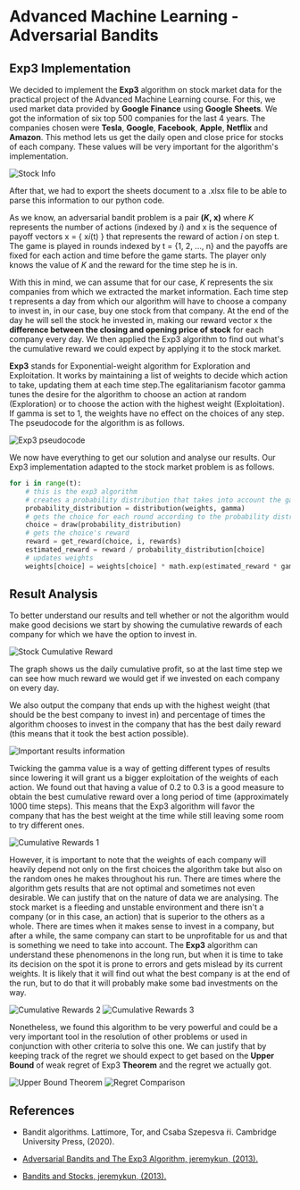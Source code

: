 # Advanced Machine Learning - Adversarial Bandits

## **Exp3 Implementation**

We decided to implement the **Exp3** algorithm on stock market data for the practical project of the Advanced Machine Learning course. For this, we used market data provided by **Google Finance** using **Google Sheets**. We got the information of six top 500 companies for the last 4 years. The companies chosen were **Tesla**, **Google**, **Facebook**, **Apple**, **Netflix** and **Amazon**. This method lets us get the daily open and close price for stocks of each company. These values will be very important for the algorithm's implementation.

![Stock Info](https://i.imgur.com/zol9sLc.png)

After that, we had to export the sheets document to a .xlsx file to be able to parse this information to our python code.

As we know, an adversarial bandit problem is a pair **(*K*, x)** where *K* represents the number of actions (indexed by *i*) and x is the sequence of payoff vectors x = { x*i*(t) } that represents the reward of action *i* on step t. The game is played in rounds indexed by t = {1, 2, ..., n} and the payoffs are fixed for each action and time before the game starts. The player only knows the value of *K* and the reward for the time step he is in.

With this in mind, we can assume that for our case, *K* represents the six companies from which we extracted the market information. Each time step t represents a day from which our algorithm will have to choose a company to invest in, in our case, buy one stock from that company. At the end of the day he will sell the stock he invested in, making our reward vector x the **difference between the closing and opening price of stock** for each company every day. We then applied the Exp3 algorithm to find out what's the cumulative reward we could expect by applying it to the stock market.

**Exp3** stands for Exponential-weight algorithm for Exploration and Exploitation. It works by maintaining a list of weights to decide which action to take, updating them at each time step.The egalitarianism facotor gamma tunes the desire for the algorithm to choose an action at random (Exploration) or to choose the action with the highest weight (Exploitation). If gamma is set to 1, the weights have no effect on the choices of any step. The pseudocode for the algorithm is as follows.

![Exp3 pseudocode](https://i.imgur.com/pAEYP8W.png)

We now have everything to get our solution and analyse our results. Our Exp3 implementation adapted to the stock market problem is as follows.

```python
for i in range(t):
    # this is the exp3 algorithm
    # creates a probability distribution that takes into account the gamma value
    probability_distribution = distribution(weights, gamma)
    # gets the choice for each round according to the probability distribution
    choice = draw(probability_distribution)
    # gets the choice's reward
    reward = get_reward(choice, i, rewards)
    estimated_reward = reward / probability_distribution[choice]
    # updates weights
    weights[choice] = weights[choice] * math.exp(estimated_reward * gamma / len(rewards))
```

## **Result Analysis**

To better understand our results and tell whether or not the algorithm would make good decisions we start by showing the cumulative rewards of each company for which we have the option to invest in.

![Stock Cumulative Reward](https://i.imgur.com/d4Bem0u.png)

The graph shows us the daily cumulative profit, so at the last time step we can see how much reward we would get if we invested on each company on every day.

We also output the company that ends up with the highest weight (that should be the best company to invest in) and percentage of times the algorithm chooses to invest in the company that has the best daily reward (this means that it took the best action possible).

![Important results information](https://i.imgur.com/MdXDhXx.png)

Twicking the gamma value is a way of getting different types of results since lowering it will grant us a bigger exploitation of the weights of each action. We found out that having a value of 0.2 to 0.3 is a good measure to obtain the best cumulative reward over a long period of time (approximately 1000 time steps). This means that the Exp3 algorithm will favor the company that has the best weight at the time while still leaving some room to try different ones.

![Cumulative Rewards 1](https://i.imgur.com/5EkOxZk.png)

However, it is important to note that the weights of each company will heavily depend not only on the first choices the algorithm take but also on the random ones he makes throughout his run. There are times where the algorithm gets results that are not optimal and sometimes not even desirable. We can justify that on the nature of data we are analysing. The stock market is a fleeding and unstable environment and there isn't a company (or in this case, an action) that is superior to the others as a whole. There are times when it makes sense to invest in a company, but after a while, the same company can start to be unprofitable for us and that is something we need to take into account. The **Exp3** algorithm can understand these phenomenons in the long run, but when it is time to take its decision on the spot it is prone to errors and gets mislead by its current weights. It is likely that it will find out what the best company is at the end of the run, but to do that it will probably make some bad investments on the way.

![Cumulative Rewards 2](https://i.imgur.com/8M2hRCm.png)
![Cumulative Rewards 3](https://i.imgur.com/b7OyqzP.png)

Nonetheless, we found this algorithm to be very powerful and could be a very important tool in the resolution of other problems or used in conjunction with other criteria to solve this one. We can justify that by keeping track of the regret we should expect to get based on the **Upper Bound** of weak regret of Exp3 **Theorem** and the regret we actually got.

![Upper Bound Theorem](https://i.imgur.com/cosntUY.png)
![Regret Comparison](https://i.imgur.com/xcuF8HA.png)

## **References**

- Bandit algorithms. Lattimore, Tor, and Csaba Szepesva ́ri. Cambridge University Press, (2020).

- [Adversarial Bandits and The Exp3 Algorithm, jeremykun, (2013).](https://jeremykun.com/2013/11/08/adversarial-bandits-and-the-exp3-algorithm)

- [Bandits and Stocks, jeremykun, (2013).](https://jeremykun.com/2013/12/09/bandits-and-stocks)
